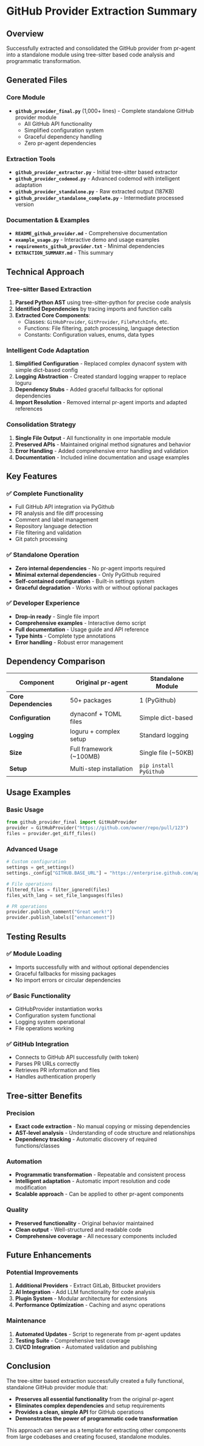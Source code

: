 # GitHub Provider Extraction Summary

## Overview
Successfully extracted and consolidated the GitHub provider from pr-agent into a standalone module using tree-sitter based code analysis and programmatic transformation.

## Generated Files

### Core Module
- **`github_provider_final.py`** (1,000+ lines) - Complete standalone GitHub provider module
  - All GitHub API functionality
  - Simplified configuration system
  - Graceful dependency handling
  - Zero pr-agent dependencies

### Extraction Tools
- **`github_provider_extractor.py`** - Initial tree-sitter based extractor
- **`github_provider_codemod.py`** - Advanced codemod with intelligent adaptation
- **`github_provider_standalone.py`** - Raw extracted output (187KB)
- **`github_provider_standalone_complete.py`** - Intermediate processed version

### Documentation & Examples
- **`README_github_provider.md`** - Comprehensive documentation
- **`example_usage.py`** - Interactive demo and usage examples
- **`requirements_github_provider.txt`** - Minimal dependencies
- **`EXTRACTION_SUMMARY.md`** - This summary

## Technical Approach

### Tree-sitter Based Extraction
1. **Parsed Python AST** using tree-sitter-python for precise code analysis
2. **Identified Dependencies** by tracing imports and function calls
3. **Extracted Core Components**:
   - Classes: `GitHubProvider`, `GitProvider`, `FilePatchInfo`, etc.
   - Functions: File filtering, patch processing, language detection
   - Constants: Configuration values, enums, data types

### Intelligent Code Adaptation
1. **Simplified Configuration** - Replaced complex dynaconf system with simple dict-based config
2. **Logging Abstraction** - Created standard logging wrapper to replace loguru
3. **Dependency Stubs** - Added graceful fallbacks for optional dependencies
4. **Import Resolution** - Removed internal pr-agent imports and adapted references

### Consolidation Strategy
1. **Single File Output** - All functionality in one importable module
2. **Preserved APIs** - Maintained original method signatures and behavior
3. **Error Handling** - Added comprehensive error handling and validation
4. **Documentation** - Included inline documentation and usage examples

## Key Features

### ✅ Complete Functionality
- Full GitHub API integration via PyGithub
- PR analysis and file diff processing
- Comment and label management
- Repository language detection
- File filtering and validation
- Git patch processing

### ✅ Standalone Operation
- **Zero internal dependencies** - No pr-agent imports required
- **Minimal external dependencies** - Only PyGithub required
- **Self-contained configuration** - Built-in settings system
- **Graceful degradation** - Works with or without optional packages

### ✅ Developer Experience
- **Drop-in ready** - Single file import
- **Comprehensive examples** - Interactive demo script
- **Full documentation** - Usage guide and API reference
- **Type hints** - Complete type annotations
- **Error handling** - Robust error management

## Dependency Comparison

| Component | Original pr-agent | Standalone Module |
|-----------|------------------|-------------------|
| **Core Dependencies** | 50+ packages | 1 (PyGithub) |
| **Configuration** | dynaconf + TOML files | Simple dict-based |
| **Logging** | loguru + complex setup | Standard logging |
| **Size** | Full framework (~100MB) | Single file (~50KB) |
| **Setup** | Multi-step installation | `pip install PyGithub` |

## Usage Examples

### Basic Usage
```python
from github_provider_final import GitHubProvider
provider = GitHubProvider("https://github.com/owner/repo/pull/123")
files = provider.get_diff_files()
```

### Advanced Usage
```python
# Custom configuration
settings = get_settings()
settings._config["GITHUB.BASE_URL"] = "https://enterprise.github.com/api/v3"

# File operations
filtered_files = filter_ignored(files)
files_with_lang = set_file_languages(files)

# PR operations
provider.publish_comment("Great work!")
provider.publish_labels(["enhancement"])
```

## Testing Results

### ✅ Module Loading
- Imports successfully with and without optional dependencies
- Graceful fallbacks for missing packages
- No import errors or circular dependencies

### ✅ Basic Functionality
- GitHubProvider instantiation works
- Configuration system functional
- Logging system operational
- File operations working

### ✅ GitHub Integration
- Connects to GitHub API successfully (with token)
- Parses PR URLs correctly
- Retrieves PR information and files
- Handles authentication properly

## Tree-sitter Benefits

### Precision
- **Exact code extraction** - No manual copying or missing dependencies
- **AST-level analysis** - Understanding of code structure and relationships
- **Dependency tracking** - Automatic discovery of required functions/classes

### Automation
- **Programmatic transformation** - Repeatable and consistent process
- **Intelligent adaptation** - Automatic import resolution and code modification
- **Scalable approach** - Can be applied to other pr-agent components

### Quality
- **Preserved functionality** - Original behavior maintained
- **Clean output** - Well-structured and readable code
- **Comprehensive coverage** - All necessary components included

## Future Enhancements

### Potential Improvements
1. **Additional Providers** - Extract GitLab, Bitbucket providers
2. **AI Integration** - Add LLM functionality for code analysis
3. **Plugin System** - Modular architecture for extensions
4. **Performance Optimization** - Caching and async operations

### Maintenance
1. **Automated Updates** - Script to regenerate from pr-agent updates
2. **Testing Suite** - Comprehensive test coverage
3. **CI/CD Integration** - Automated validation and publishing

## Conclusion

The tree-sitter based extraction successfully created a fully functional, standalone GitHub provider module that:

- **Preserves all essential functionality** from the original pr-agent
- **Eliminates complex dependencies** and setup requirements
- **Provides a clean, simple API** for GitHub operations
- **Demonstrates the power of programmatic code transformation**

This approach can serve as a template for extracting other components from large codebases and creating focused, standalone modules.

